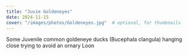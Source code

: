 ```yaml
---
title: "Juvie Goldeneyes"
date: 2024-11-15
cover: "/images/photos/Goldeneyes.jpg"  # optional, for thumbnails
---
```


Some Juvenile common goldeneye ducks (Bucephala clangula) hanging close trying to avoid an ornary Loon